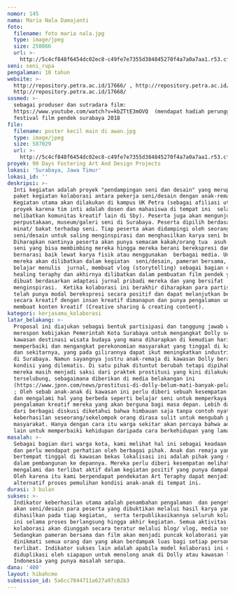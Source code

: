 ```yaml
---
nomor: 145
nama: Maria Nala Damajanti
foto:
  filename: foto maria nala.jpg
  type: image/jpeg
  size: 250866
  url: >-
    http://5c4cf848f6454dc02ec8-c49fe7e7355d384845270f4a7a0a7aa1.r53.cf2.rackcdn.com/81c550da-1cff-43e5-964a-cdf9d2d1105e/foto%20maria%20nala.jpg
seni: seni_rupa
pengalaman: 10 tahun
website: >-
  http://repository.petra.ac.id/17666/ , http://repository.petra.ac.id/17714/,
  http://repository.petra.ac.id/17668/
sosmed: >-
  sebagai produser dan sutradara film: 
  https://www.youtube.com/watch?v=kbZTtE3mOVQ  (mendapat hadiah perunggu pada
  festival film pendek surabaya 2018
file:
  filename: poster kecil main di awan.jpg
  type: image/jpeg
  size: 587029
  url: >-
    http://5c4cf848f6454dc02ec8-c49fe7e7355d384845270f4a7a0a7aa1.r53.cf2.rackcdn.com/5b5a8eb5-2373-46d5-af27-c40741ed5544/poster%20kecil%20main%20di%20awan.jpg
proyek: 90 Days Fostering Art And Design Projects
lokasi: 'Surabaya, Jawa Timur'
lokasi_id: ''
deskripsi: >-
  Inti kegiatan adalah proyek "pendampingan seni dan desain" yang merupakan
  paket kegiatan kolaborasi antara pekerja seni/desain dengan anak-remaja Dolly.
  Kegiatan utama akan dilakukan di kampus UK Petra (sebagai afiliasi utama
  proyek karena tim inti adalah dosen dan mahasiswa di tempat ini  selain
  melibatkan komunitas kreatif lain di Sby). Peserta juga akan mengunjungi
  perpustakaan, museum/galeri seni di Surabaya. Peserta dipilih berdasarkan
  minat/ bakat terhadap seni. Tiap peserta akan didampingi oleh seorang pekerja
  seni/desain untuk saling menginspirasi dan menghasilkan karya seni bersama.
  Diharapkan nantinya peserta akan punya semacam kakak/orang tua  asuh dalam hal
  seni yang bisa membimbing mereka hingga mereka berani berekspresi dan
  bernarasi baik lewat karya fisik atau menggunakan  berbagai media. Untuk itu
  mereka akan dilibatkan dalam kegiatan  seni/desain, pameran bersama, termasuk
  belajar menulis  jurnal, membuat vlog (storytelling) sebagai bagian dari
  healing teraphy dan akhirnya dilibatkan dalam pembuatan film pendek yang
  dibuat berdasarkan adaptasi jurnal pribadi mereka dan yang bersifat
  menginspirasi.  Ketika kolaborasi ini berakhir diharapkan para partisipan
  telah punya modal berekspresi secara positif dan dapat melanjutkan berjejaring
  secara kreatif dengan insan kreatif dimanapun dan punya pengalaman untuk
  membuat konten kreatif (Creative sharing & creating content).
kategori: kerjasama_kolaborasi
latar_belakang: >-
  Proposal ini diajukan sebagai bentuk partisipasi dan tanggung jawab warga kota
  merespon kebijakan Pemerintah Kota Surabaya untuk mengangkat Dolly sebagai
  kawasan destinasi wisata budaya yang mana diharapkan di kemudian hari dapat
  memperbaiki dan mengangkat perekonomian masyarakat yang tinggal di kawasan ini
  dan sekitarnya, yang pada gilirannya dapat ikut meningkatkan industri kreatif
  di Surabaya. Namun sayangnya justru anak-remaja di kawasan Dolly berada dalam
  kondisi yang dilematis. Di satu pihak dituntut berubah tetapi dipihaklain 
  mereka masih menjadi saksi dari praktek prostitusi yang kini dilakukan secara
  terselubung, sebagaimana diberikan di media belakangan ini
  (https://www.jpnn.com/news/prostitusi-di-dolly-belum-mati-banyak-pelanggan-tarif?page=2
  ; Oleh sebab anak-anak di kawasan ini perlu diberi sebuah kesempatan melihat
  dan mengalami hal yang berbeda seperti belajar seni untuk memperkaya
  pengalaman kreatif mereka yang akan berguna bagi masa depan. Lebih dari itu
  dari berbagai diskusi diketahui bahwa himbauan saja tanpa contoh nyata
  keberhasilan seseorang/sekelompok orang dirasa sulit untuk mengubah perilaku
  masyarakat. Hanya dengan cara itu warga sekitar akan percaya bahwa ada jalan
  lain untuk memperbaiki kehidupan daripada cara berkehidupan yang lama. 
masalah: >-
  Sebagai bagian dari warga kota, kami melihat hal ini sebagai keadaan kritis 
  dan perlu mendapat perhatian oleh berbagai pihak. Anak dan remaja yang
  bertempat tinggal di kawasan bekas lokalisasi ini adalah pihak yang sentral
  dalam pembangunan ke depannya. Mereka perlu diberi kesempatan melihat,
  mengalami dan terlibat aktif dalam kegiatan positif yang punya dampak besar.
  Oleh karena itu kami berpendapat pendekatan Art Teraphy dapat menjadi
  alternatif proses pemulihan kondisi anak-anak di tempat ini. 
durasi: 3 bulan
sukses: >-
  Indikator keberhasilan utama adalah penambahan pengalaman  dan pengetahuan
  akan seni/desain para peserta yang dibuktikan melalui hasil karya yang
  dihasilkan pada tiap kegiatan,  serta terpublikasikannya seluruh kolaborasi
  ini selama proses berlangsung hingga akhir kegiatan. Semua aktivitas
  kolaborasi akan diunggah secara teratur melalui blog/ vlog, media sosial.
  Sedangkan pameran bersama dan film akan menjadi puncak kolaborasi yang dapat
  dinikmati semua orang dan yang akan berdampak luas bagi setiap personal yang
  terlibat. Indikator sukses lain adalah apabila model kolaborasi ini dapat
  diduplikasi oleh siapapun untuk menolong anak di Dolly atau kawasan lain di
  Indonesia yang punya masalah serupa.
dana: '400'
layout: hibahcme
submission_id: 5a6cc7044711a627a97c82b3
---
```

